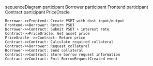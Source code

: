 sequenceDiagram
    participant Borrower
    participant Frontend
    participant Contract
    participant PriceOracle
    
    Borrower->>Frontend: Create PSBT with dust input/output
    Frontend->>Borrower: Return PSBT
    Borrower->>Contract: Submit PSBT + interest rate
    Contract->>PriceOracle: Get asset price
    PriceOracle-->>Contract: Return price
    Contract->>Contract: Calculate required collateral
    Contract->>Borrower: Request collateral
    Borrower->>Contract: Send collateral
    Contract->>Contract: Store borrow request information
    Contract->>Contract: Emit BorrowRequestCreated event
